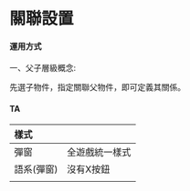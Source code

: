 # 關聯設置

#### 運用方式

一、父子層級概念:

先選子物件，指定關聯父物件，即可定義其關係。

#### TA

| 樣式 |  |
| :--- | :--- |
| 彈窗 | 全遊戲統一樣式 |
| 語系\(彈窗\) | 沒有X按鈕 |
|  |  |




